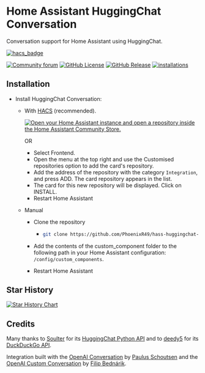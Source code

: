 # Home Assistant HuggingChat Conversation

Conversation support for Home Assistant using HuggingChat.

[![hacs_badge](https://img.shields.io/badge/HACS-Default-orange.svg?style=for-the-badge)](https://github.com/custom-components/hacs)

[![Community forum](https://img.shields.io/badge/community-forum-green?link=https%3A%2F%2Fcommunity.home-assistant.io%2Ft%2Fhuggingchat-integration%2F668518&style=for-the-badge)](https://community.home-assistant.io/t/huggingchat-integration/668518)
[![GitHub License](https://img.shields.io/github/license/PhoenixR49/hass-huggingchat-conversation?style=for-the-badge)](https://github.com/PhoenixR49/hass-huggingchat-conversation?tab=GPL-3.0-1-ov-file#readme)
[![GitHub Release](https://img.shields.io/github/v/release/PhoenixR49/hass-huggingchat-conversation?style=for-the-badge)](https://github.com/PhoenixR49/hass-huggingchat-conversation/releases)
[![installations](https://img.shields.io/endpoint?url=https://ha-analytics.vaskivskyi.com/badges/huggingchat_conversation/total.json&style=for-the-badge&color=blue)](https://github.com/Vaskivskyi/ha-analytics)

## Installation

- Install HuggingChat Conversation:
  - With [HACS](https://hacs.xyz) (recommended).

    [![Open your Home Assistant instance and open a repository inside the Home Assistant Community Store.](https://my.home-assistant.io/badges/hacs_repository.svg)](https://my.home-assistant.io/redirect/hacs_repository/?owner=PhoenixR49&repository=hass-huggingchat-conversation&category=Integration)

    OR
    - Select Frontend.
    - Open the menu at the top right and use the Customised repositories option to add the card's repository.
    - Add the address of the repository with the category `Integration`, and press ADD. The card repository appears in the list.
    - The card for this new repository will be displayed. Click on INSTALL.
    - Restart Home Assistant
  - Manual
    - Clone the repository

      - ```bash
        git clone https://github.com/PhoenixR49/hass-huggingchat-conversation
        ```

    - Add the contents of the custom_component folder to the following path in your Home Assistant configuration: `/config/custom_components`.
    - Restart Home Assistant

## Star History

<a href="https://star-history.com/#PhoenixR49/hass-huggingchat-conversation&Date">
  <picture>
    <source media="(prefers-color-scheme: dark)" srcset="https://api.star-history.com/svg?repos=PhoenixR49/hass-huggingchat-conversation&type=Date&theme=dark" />
    <source media="(prefers-color-scheme: light)" srcset="https://api.star-history.com/svg?repos=PhoenixR49/hass-huggingchat-conversation&type=Date" />
    <img alt="Star History Chart" src="https://api.star-history.com/svg?repos=PhoenixR49/hass-huggingchat-conversation&type=Date" />
  </picture>
</a>

## Credits

Many thanks to [Soulter](https://github.com/Soulter) for its [HuggingChat Python API](https://github.com/Soulter/hugging-chat-api) and to [deedy5](https://github.com/deedy5) for its [DuckDuckGo API](https://github.com/deedy5/duckduckgo_search).

Integration built with the [OpenAI Conversation](https://github.com/home-assistant/core/blob/dev/homeassistant/components/openai_conversation) by [Paulus Schoutsen](https://github.com/balloob) and the [OpenAI Custom Conversation](https://github.com/drndos/hass-openai-custom-conversation) by [Filip Bednárik](https://github.com/drndos/).
